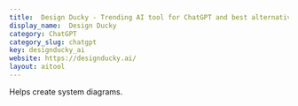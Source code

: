 ```yaml
---
title:  Design Ducky - Trending AI tool for ChatGPT and best alternatives
display_name:  Design Ducky
category: ChatGPT
category_slug: chatgpt
key: designducky_ai
website: https://designducky.ai/
layout: aitool
---
```


Helps create system diagrams.
